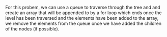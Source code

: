 For this probem, we can use a queue to traverse through the tree and and create an array that will be appended to by a for loop which ends once the level has been traversed and the elements have been added to the array, we remove the elements from the queue once we have added the children of the nodes (if possible). 
